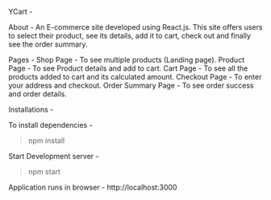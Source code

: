 YCart - 

About -
An E-commerce site developed using React.js. This site offers users to select their product, see its details, add it to cart, check out and finally see the order summary.

Pages - 
Shop Page - To see multiple products (Landing page).
Product Page - To see Product details and add to cart.
Cart Page - To see all the products added to cart and its calculated amount.
Checkout Page - To enter your address and checkout.
Order Summary Page - To see order success and order details.

Installations - 

To install dependencies - 
> npm install

Start Development server - 
> npm start

Application runs in browser - http://localhost:3000

